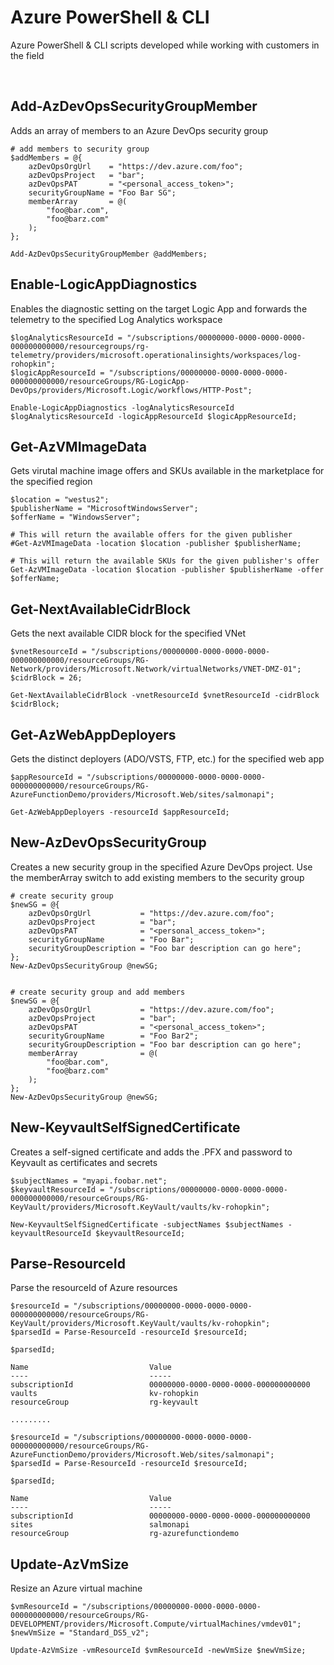 # Azure PowerShell & CLI
Azure PowerShell & CLI scripts developed while working with customers in the field

<br>

## Add-AzDevOpsSecurityGroupMember
Adds an array of members to an Azure DevOps security group

    # add members to security group
    $addMembers = @{
        azDevOpsOrgUrl    = "https://dev.azure.com/foo";
        azDevOpsProject   = "bar";
        azDevOpsPAT       = "<personal_access_token>";
        securityGroupName = "Foo Bar SG";
        memberArray       = @(
            "foo@bar.com",
            "foo@barz.com"
        );
    };

    Add-AzDevOpsSecurityGroupMember @addMembers;

## Enable-LogicAppDiagnostics
Enables the diagnostic setting on the target Logic App and forwards the telemetry to the specified Log Analytics workspace

    $logAnalyticsResourceId = "/subscriptions/00000000-0000-0000-0000-000000000000/resourcegroups/rg-telemetry/providers/microsoft.operationalinsights/workspaces/log-rohopkin";
    $logicAppResourceId = "/subscriptions/00000000-0000-0000-0000-000000000000/resourceGroups/RG-LogicApp-DevOps/providers/Microsoft.Logic/workflows/HTTP-Post";
    
    Enable-LogicAppDiagnostics -logAnalyticsResourceId $logAnalyticsResourceId -logicAppResourceId $logicAppResourceId;

## Get-AzVMImageData
Gets virutal machine image offers and SKUs available in the marketplace for the specified region 

    $location = "westus2";
    $publisherName = "MicrosoftWindowsServer";
    $offerName = "WindowsServer";
    
    # This will return the available offers for the given publisher
    #Get-AzVMImageData -location $location -publisher $publisherName;
    
    # This will return the available SKUs for the given publisher's offer
    Get-AzVMImageData -location $location -publisher $publisherName -offer $offerName;

## Get-NextAvailableCidrBlock
Gets the next available CIDR block for the specified VNet

    $vnetResourceId = "/subscriptions/00000000-0000-0000-0000-000000000000/resourceGroups/RG-Network/providers/Microsoft.Network/virtualNetworks/VNET-DMZ-01";
    $cidrBlock = 26;

    Get-NextAvailableCidrBlock -vnetResourceId $vnetResourceId -cidrBlock $cidrBlock;

## Get-AzWebAppDeployers
Gets the distinct deployers (ADO/VSTS, FTP, etc.) for the specified web app

    $appResourceId = "/subscriptions/00000000-0000-0000-0000-000000000000/resourceGroups/RG-AzureFunctionDemo/providers/Microsoft.Web/sites/salmonapi";

    Get-AzWebAppDeployers -resourceId $appResourceId;

## New-AzDevOpsSecurityGroup
Creates a new security group in the specified Azure DevOps project.  Use the memberArray switch to add existing members to the security group

    # create security group
    $newSG = @{
        azDevOpsOrgUrl           = "https://dev.azure.com/foo";
        azDevOpsProject          = "bar";
        azDevOpsPAT              = "<personal_access_token>";
        securityGroupName        = "Foo Bar";
        securityGroupDescription = "Foo bar description can go here";
    };
    New-AzDevOpsSecurityGroup @newSG;
    

    # create security group and add members
    $newSG = @{
        azDevOpsOrgUrl           = "https://dev.azure.com/foo";
        azDevOpsProject          = "bar";
        azDevOpsPAT              = "<personal_access_token>";
        securityGroupName        = "Foo Bar2";
        securityGroupDescription = "Foo bar description can go here";
        memberArray              = @(
            "foo@bar.com",
            "foo@barz.com"
        );
    };
    New-AzDevOpsSecurityGroup @newSG;

## New-KeyvaultSelfSignedCertificate
Creates a self-signed certificate and adds the .PFX and password to Keyvault as certificates and secrets 

    $subjectNames = "myapi.foobar.net";
    $keyvaultResourceId = "/subscriptions/00000000-0000-0000-0000-000000000000/resourceGroups/RG-KeyVault/providers/Microsoft.KeyVault/vaults/kv-rohopkin";

    New-KeyvaultSelfSignedCertificate -subjectNames $subjectNames -keyvaultResourceId $keyvaultResourceId;

## Parse-ResourceId
Parse the resourceId of Azure resources

    $resourceId = "/subscriptions/00000000-0000-0000-0000-000000000000/resourceGroups/RG-KeyVault/providers/Microsoft.KeyVault/vaults/kv-rohopkin";
    $parsedId = Parse-ResourceId -resourceId $resourceId;

    $parsedId;

    Name                           Value
    ----                           -----
    subscriptionId                 00000000-0000-0000-0000-000000000000
    vaults                         kv-rohopkin
    resourceGroup                  rg-keyvault

    .........

    $resourceId = "/subscriptions/00000000-0000-0000-0000-000000000000/resourceGroups/RG-AzureFunctionDemo/providers/Microsoft.Web/sites/salmonapi";
    $parsedId = Parse-ResourceId -resourceId $resourceId;

    $parsedId;

    Name                           Value
    ----                           -----
    subscriptionId                 00000000-0000-0000-0000-000000000000
    sites                          salmonapi
    resourceGroup                  rg-azurefunctiondemo

## Update-AzVmSize
Resize an Azure virtual machine

    $vmResourceId = "/subscriptions/00000000-0000-0000-0000-000000000000/resourceGroups/RG-DEVELOPMENT/providers/Microsoft.Compute/virtualMachines/vmdev01";
    $newVmSize = "Standard_DS5_v2";

    Update-AzVmSize -vmResourceId $vmResourceId -newVmSize $newVmSize;